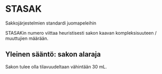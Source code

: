 # STASAK
Sakkojärjestelmien standardi juomapeleihin

STASAKin numero viittaa heuristisesti sakon kaavan kompleksisuuteen / muuttujien määrään.

## Yleinen sääntö: sakon alaraja
Sakon tulee olla tilavuudeltaan vähintään 30 mL.

